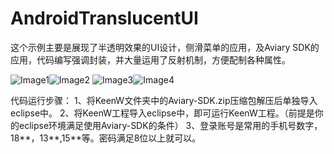 AndroidTranslucentUI
====================

这个示例主要是展现了半透明效果的UI设计，侧滑菜单的应用，及Aviary SDK的应用，代码编写强调封装，并大量运用了反射机制，方便配制各种属性。


![Image1](http://raw.github.com/peerlesszh/AndroidTranslucentUI/master/pic1.png)![Image2](http://raw.github.com/peerlesszh/AndroidTranslucentUI/master/pic3.png)
![Image3](http://raw.github.com/peerlesszh/AndroidTranslucentUI/master/pic4.png)![Image4](http://raw.github.com/peerlesszh/AndroidTranslucentUI/master/pic5.png)


代码运行步骤：
1、将KeenW文件夹中的Aviary-SDK.zip压缩包解压后单独导入eclipse中。
2、将KeenW工程导入eclipse中，即可运行KeenW工程。（前提是你的eclipse环境满足使用Aviary-SDK的条件）
3、登录账号是常用的手机号数字，18**，13**,15**等。密码满足8位以上就可以。
